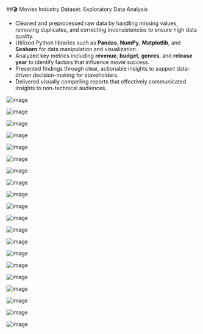 ##🎬 Movies Industry Dataset: Exploratory Data Analysis

* Cleaned and preprocessed raw data by handling missing values, removing duplicates, and correcting inconsistencies to ensure high data quality.
* Utilized Python libraries such as **Pandas**, **NumPy**, **Matplotlib**, and **Seaborn** for data manipulation and visualization.
* Analyzed key metrics including **revenue**, **budget**, **genres**, and **release year** to identify factors that influence movie success.
* Presented findings through clear, actionable insights to support data-driven decision-making for stakeholders.
* Delivered visually compelling reports that effectively communicated insights to non-technical audiences.

![image](https://github.com/user-attachments/assets/4e0abd26-19dc-4806-a9c6-be227f885f73)

![image](https://github.com/user-attachments/assets/cf6b148a-e872-4a7f-ad3c-8975ad1c933a)

![image](https://github.com/user-attachments/assets/2f6a77cc-5cfb-439c-b23e-c1d67bc1ccdb)

![image](https://github.com/user-attachments/assets/97a3190b-3246-4dd7-82df-b424c8937ce4)

![image](https://github.com/user-attachments/assets/abc5d5f0-127e-48d5-b9b8-19d2d80acae8)

![image](https://github.com/user-attachments/assets/543ab2ce-e451-4845-8027-a12d6387b1cd)

![image](https://github.com/user-attachments/assets/c089935f-8571-4a18-b594-e27463d5dbdc)

![image](https://github.com/user-attachments/assets/0ccb4b00-e23c-4cf3-9d6e-9b8946412103)

![image](https://github.com/user-attachments/assets/7f970c64-779e-4099-93c2-7e461940cbd1)

![image](https://github.com/user-attachments/assets/79037db2-573d-4227-809d-8fbfe781bbad)

![image](https://github.com/user-attachments/assets/fe932e79-fc79-4ad9-bcf6-759000846843)

![image](https://github.com/user-attachments/assets/924ab678-e8f6-4b63-8a5b-ab214adaf5a3)

![image](https://github.com/user-attachments/assets/b34a094c-d4c7-474c-8988-08f2d5ce3c3e)

![image](https://github.com/user-attachments/assets/364fe7f6-3eac-4f56-a240-cfbc6f479e64)

![image](https://github.com/user-attachments/assets/1567df03-973d-4dc6-8ef7-d190aa5786f7)

![image](https://github.com/user-attachments/assets/34aa0cc9-7f72-47cb-9c0c-986fe6a105ca)

![image](https://github.com/user-attachments/assets/73c12c1b-58c8-470b-a035-a2835db91d5f)

![image](https://github.com/user-attachments/assets/e54225e9-aabf-42f0-be0c-b075476056c1)

![image](https://github.com/user-attachments/assets/8518c21e-7f9d-4acd-85eb-4bd0dca87783)

![image](https://github.com/user-attachments/assets/4563aa86-c2aa-4990-b0d6-bb2c3db6995c)
